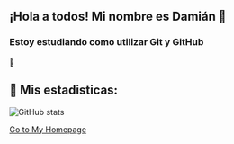 ## ¡Hola a todos! Mi nombre es Damián 👋

### Estoy estudiando como utilizar Git y GitHub

:eyes:

## 🔎 Mis estadisticas:

       
![GitHub stats](https://github-readme-stats.vercel.app/api?username=damianbaldi&show_icons=true&theme=tokyonight)



[Go to My Homepage](https://damianbaldi.github.io/)



